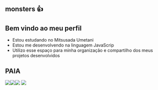 ## monsters 👍

## Bem vindo ao meu perfil
- Estou estudando no Mitsusada Umetani
- Estou me desenvolvendo na linguagem JavaScrip
- Utilizo esse espaço para minha organização e compartilho dos meus projetos desenvolvidos

## PAIA

![](https://media1.tenor.com/m/GdiosKmodVIAAAAd/lolis-dance.gif)![](https://media.tenor.com/xE9m5-LkBeEAAAAi/anime-kanna.gif)![](https://media1.tenor.com/m/n80SahjQavAAAAAd/kenosbynpesta.gif)
![](https://www.google.com/url?sa=i&url=https%3A%2F%2Fwww.reddit.com%2Fr%2FAnimemes%2Fcomments%2F9xae8h%2Ffreedom%2F&psig=AOvVaw1I0RG_3R-6pM-fASZSLBed&ust=1722635039820000&source=images&cd=vfe&opi=89978449&ved=0CA8QjRxqFwoTCLiQlfDh1IcDFQAAAAAdAAAAABAo)
